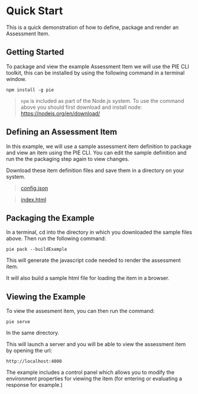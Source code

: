 # Quick Start

This is a quick demonstration of how to define, package and render an Assessment Item. 


## Getting Started

To package and view the example Assessment Item we will use the PIE CLI toolkit, this can be installed by using the following command in a terminal window.

```shell
npm install -g pie
```

> `npm` is included as part of the Node.js system. To use the command above you should first download and install node: https://nodejs.org/en/download/

## Defining an Assessment Item

In this example, we will use a sample assessment item definition to package and view an item using the PIE CLI. You can edit the sample definition and run the the packaging step again to view changes.

Download these item definition files and save them in a directory on your system.

> [config.json](demo-item/config.json)

> [index.html](demo-item/index.html)



## Packaging the Example

In a terminal, cd into the directory in which you downloaded the sample files above. Then run the following command:

```pie pack --buildExample```

This will generate the javascript code needed to render the assessment item.

It will also build a sample html file for loading the item in a browser.


## Viewing the Example

To view the assesment item, you can then run the command:

```pie serve```

In the same directory.

This will launch a server and you will be able to view the assessment item by opening the url:

`http://localhost:4000`

The example includes a control panel which allows you to modify the environment properties for viewing the item (for entering or evaluating a response for example.)




